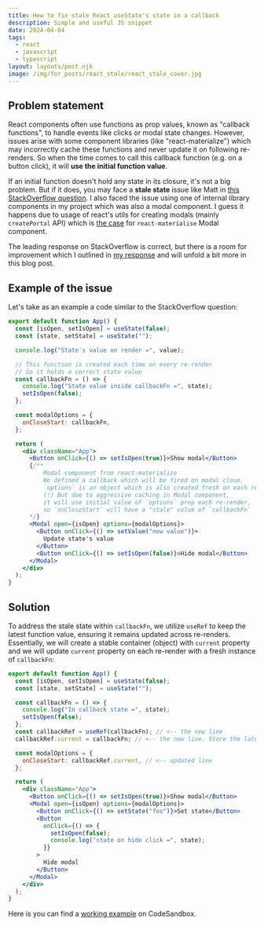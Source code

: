 ```yaml
---
title: How to fix stale React useState's state in a callback
description: Simple and useful JS snippet
date: 2024-04-04
tags:
  - react
  - javascript
  - typescript
layout: layouts/post.njk
image: /img/for_posts/react_stale/react_stale_cover.jpg
---
```


## Problem statement

React components often use functions as prop values, known as "callback functions", to handle events like clicks or modal state changes. However, issues arise with some component libraries (like "react-materialize") which may incorrectly cache these functions and never update it on following re-renders. So when the time comes to call this callback function (e.g. on a button click), it will **use the initial function value**.

If an initial function doesn't hold any state in its closure, it's not a big problem. But if it does, you may face a **stale state** issue like Matt in [this StackOverflow question](https://stackoverflow.com/questions/73697416/react-stale-usestate-value-in-closure-how-to-fix/77282546#77282546). I also faced the issue using one of internal library components in my project which was also a modal component. I guess it happens due to usage of react's utils for creating modals (mainly `createPortal` API) which is [the case](https://github.com/react-materialize/react-materialize/blob/d36a4ddad2781e1eb206007c5b615033c5c1c5d5/src/Modal.js#L89) for `react-materialise` Modal component.

The leading response on StackOverflow is correct, but there is a room for improvement which I outlined in [my response](https://stackoverflow.com/a/77282546/297939) and will unfold a bit more in this blog post.

## Example of the issue

Let's take as an example a code similar to the StackOverflow question:

```jsx
export default function App() {
  const [isOpen, setIsOpen] = useState(false);
  const [state, setState] = useState("");

  console.log("State's value on render =", value);

  // This function is created each time on every re-render
  // So it holds a correct state value
  const callbackFn = () => {
    console.log("State value inside callbackFn =", state);
    setIsOpen(false);
  };

  const modalOptions = {
    onCloseStart: callbackFn,
  };

  return (
    <div className="App">
      <Button onClick={() => setIsOpen(true)}>Show modal</Button>
      {/**
          Modal component from react-materialize
          We defined a callback which will be fired on modal close.
          `options` is an object which is also created fresh on each re-render.
          (!) But due to aggressive caching in Modal component,
          it will use initial value of `options` prop each re-render,
          so `onCloseStart` will have a "stale" value of `callbackFn`
      */}
      <Modal open={isOpen} options={modalOptions}>
        <Button onClick={() => setValue("new value")}>
          Update state's value
        </Button>
        <Button onClick={() => setIsOpen(false)}>Hide modal</Button>
      </Modal>
    </div>
  );
}
```

## Solution

To address the stale state within `callbackFn`, we utilize `useRef` to keep the latest function value, ensuring it remains updated across re-renders. Essentially, we will create a stable container (object) with `current` property and we will update `current` property on each re-render with a fresh instance of `callbackFn`:

```jsx
export default function App() {
  const [isOpen, setIsOpen] = useState(false);
  const [state, setState] = useState("");

  const callbackFn = () => {
    console.log("In callback state =", state);
    setIsOpen(false);
  };
  const callbackRef = useRef(callbackFn); // <-- the new line
  callbackRef.current = callbackFn; // <-- the new line. Store the latest callbackFn on each re-render

  const modalOptions = {
    onCloseStart: callbackRef.current, // <-- updated line
  };

  return (
    <div className="App">
      <Button onClick={() => setIsOpen(true)}>Show modal</Button>
      <Modal open={isOpen} options={modalOptions}>
        <Button onClick={() => setState("foo")}>Set state</Button>
        <Button
          onClick={() => {
            setIsOpen(false);
            console.log("state on hide click =", state);
          }}
        >
          Hide modal
        </Button>
      </Modal>
    </div>
  );
}
```

Here is you can find a [working example](https://codesandbox.io/p/sandbox/react-stale-usestate-value-in-closure-how-to-fix-forked-tnj6x2) on CodeSandbox.
